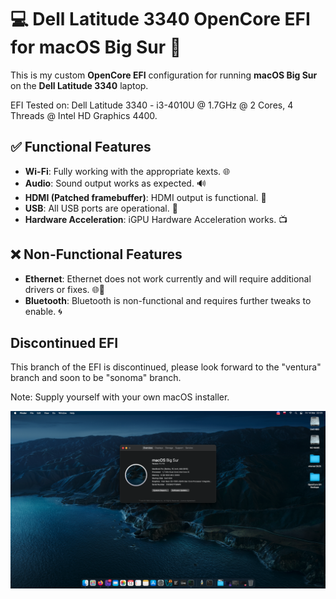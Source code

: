 # 💻 Dell Latitude 3340 OpenCore EFI for macOS Big Sur 🍏

This is my custom **OpenCore EFI** configuration for running **macOS Big Sur** on the **Dell Latitude 3340** laptop.

EFI Tested on:
Dell Latitude 3340 - i3-4010U @ 1.7GHz @ 2 Cores, 4 Threads @ Intel HD Graphics 4400.

## ✅ Functional Features
- **Wi-Fi**: Fully working with the appropriate kexts. 🌐
- **Audio**: Sound output works as expected. 🔊
- **HDMI (Patched framebuffer)**: HDMI output is functional. 🎥
- **USB**: All USB ports are operational. 🔌
- **Hardware Acceleration**: iGPU Hardware Acceleration works. 📺

## ❌ Non-Functional Features
- **Ethernet**: Ethernet does not work currently and will require additional drivers or fixes. 🌐🚫
- **Bluetooth**: Bluetooth is non-functional and requires further tweaks to enable. 🌀

## Discontinued EFI
This branch of the EFI is discontinued, please look forward to the "ventura" branch and soon to be "sonoma" branch.

Note: Supply yourself with your own macOS installer.

![macOS Big Sur](https://github.com/prodbyeternal/Latitude3340EFI/blob/main/macOS%20BS%20screenie.png?raw=true)
